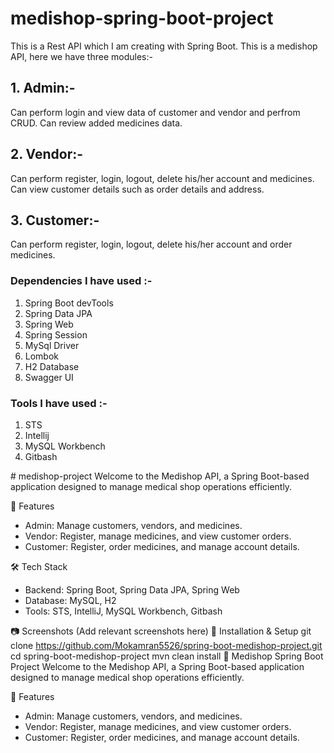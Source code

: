 # medishop-spring-boot-project
This is a Rest API which I am creating with Spring Boot.
This is a medishop API, here we have three modules:-
## 1. Admin:-
  Can perform login and view data of customer and vendor and perfrom CRUD.
  Can review added medicines data.
## 2. Vendor:-
   Can perform register, login, logout, delete his/her account and medicines.
   Can view customer details such as order details and address.
## 3. Customer:-
   Can perform register, login, logout, delete his/her account and order medicines.

### Dependencies I have used :-
1. Spring Boot devTools
2. Spring Data JPA
3. Spring Web
4. Spring Session
5. MySql Driver
6. Lombok
7. H2 Database
8. Swagger UI

### Tools I have used :-
1. STS
2. Intellij
3. MySQL Workbench
4. Gitbash


#   m e d i s h o p - p r o j e c t 
Welcome to the Medishop API, a Spring Boot-based application designed to manage medical shop operations efficiently.

🚀 Features
- Admin: Manage customers, vendors, and medicines.
- Vendor: Register, manage medicines, and view customer orders.
- Customer: Register, order medicines, and manage account details.

🛠️ Tech Stack
- Backend: Spring Boot, Spring Data JPA, Spring Web
- Database: MySQL, H2
- Tools: STS, IntelliJ, MySQL Workbench, Gitbash

📷 Screenshots
(Add relevant screenshots here)
🔧 Installation & Setup
git clone https://github.com/Mokamran5526/spring-boot-medishop-project.git
cd spring-boot-medishop-project
mvn clean install
🏥 Medishop Spring Boot Project
Welcome to the Medishop API, a Spring Boot-based application designed to manage medical shop operations efficiently.

🚀 Features
- Admin: Manage customers, vendors, and medicines.
- Vendor: Register, manage medicines, and view customer orders.
- Customer: Register, order medicines, and manage account details.




 
 
